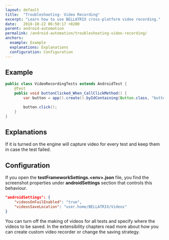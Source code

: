 ```yaml
---
layout: default
title:  "Troubleshooting- Video Recording"
excerpt: "Learn how to use BELLATRIX cross-platform video recording."
date:   2018-10-22 06:50:17 +0200
parent: android-automation
permalink: /android-automation/troubleshooting-video-recording/
anchors:
  example: Example
  explanations: Explanations
  configuration: Configuration
---
```

Example
-------
```java
public class VideoRecordingTests extends AndroidTest {
    @Test
    public void buttonClicked_When_CallClickMethod() {
        var button = app().create().byIdContaining(Button.class, "button");

        button.click();
    }
}
```

Explanations
------------
If it is turned on the engine will capture video for every test and keep them in case the test failed.

Configuration
-------------
If you open the **testFrameworkSettings.\<env\>.json** file, you find the screenshot properties under **androidSettings** section that controls this behaviour.
```json
"androidSettings": {
    "videosOnFailEnabled": "true",
    "videosSaveLocation": "user.home/BELLATRIX/Videos"
}
```
You can turn off the making of videos for all tests and specify where the videos to be saved. In the extensibility chapters read more about how you can create custom video recorder or change the saving strategy.